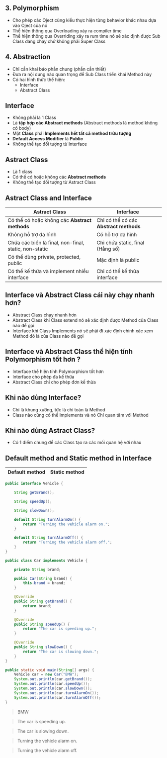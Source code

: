 ## 3. Polymorphism

- Cho phép các Oject cùng kiểu thực hiện từng behavior khác nhau dựa vào Oject của nó
- Thể hiện thông qua Overloading xảy ra compiler time
- Thể hiện thông qua Overriding xảy ra rum time nó sẽ xác định được Sub Class đang chạy chứ không phải Super Class

## 4. Abstraction

- Chỉ cần khai báo phần chung (phần cần thiết)
- Đưa ra nội dung nào quan trọng để Sub Class triển khai Method này
- Có hai hình thức thể hiện:
  - Interface
  - Abstract Class

## Interface

- Không phải là 1 Class
- Là **tập hợp các Abstract methods** (Abstract methods là method không có body)
- Một **Class** phải **Implements hết tất cả method trừu tượng**
- **Default Access Modifier** là **Public**
- Không thể tạo đối tượng từ Interface

## Astract Class

- Là 1 class
- Có thể có hoặc không các **Abstract methods**
- Không thể tạo đối tượng từ Astract Class

## Astract Class and Interface

| Astract Class                                         | Interface                              |
| ----------------------------------------------------- | -------------------------------------- |
| Có thể có hoặc không các **Abstract methods**         | Chỉ có thể có các **Abstract methods** |
| Không hỗ trợ đa hình                                  | Có hỗ trợ đa hình                      |
| Chứa các biến là final, non-final, static, non-static | Chỉ chứa static, final (Hằng số)       |
| Có thể dùng private, protected, public                | Mặc định là public                     |
| Có thể kế thừa và implement nhiều interface           | Chỉ có thể kế thừa interface           |

## Interface và Abstract Class cái này chạy nhanh hơn?

- Abstract Class chạy nhanh hơn
- Abstract Class khi Class extend nó sẽ xác định được Method của Class nào để gọi
- Interface khi Class Implements nó sẽ phải đi xác định chính xác xem Method đó là của Class nào để gọi

## Interface và Abstract Class thể hiện tính Polymorphism tốt hơn ?

- Interface thể hiện tính Polymorphism tốt hơn
- Interface cho phép đa kế thừa
- Abstract Class chỉ cho phép đơn kế thừa

## Khi nào dùng Interface?

- Chỉ là khung xướng, tức là chỉ toàn là Method
- Class nào cũng có thể Implements và nó Chỉ quan tâm với Method

## Khi nào dùng Astract Class?

- Có 1 điểm chung để các Class tạo ra các mối quan hệ với nhau

## Default method and Static method in Interface

| Default method | Static method |
| -------------- | ------------- |

```java
public interface Vehicle {

    String getBrand();

    String speedUp();

    String slowDown();

    default String turnAlarmOn() {
        return "Turning the vehicle alarm on.";
    }

    default String turnAlarmOff() {
        return "Turning the vehicle alarm off.";
    }
}
```

```java
public class Car implements Vehicle {

    private String brand;

    public Car(String brand) {
        this.brand = brand;
    }

    @Override
    public String getBrand() {
        return brand;
    }

    @Override
    public String speedUp() {
        return "The car is speeding up.";
    }

    @Override
    public String slowDown() {
        return "The car is slowing down.";
    }
}
```

```java
public static void main(String[] args) {
    Vehicle car = new Car("BMW");
    System.out.println(car.getBrand());
    System.out.println(car.speedUp());
    System.out.println(car.slowDown());
    System.out.println(car.turnAlarmOn());
    System.out.println(car.turnAlarmOff());
}
```

> BMW

> The car is speeding up.

> The car is slowing down.

> Turning the vehicle alarm on.

> Turning the vehicle alarm off.
